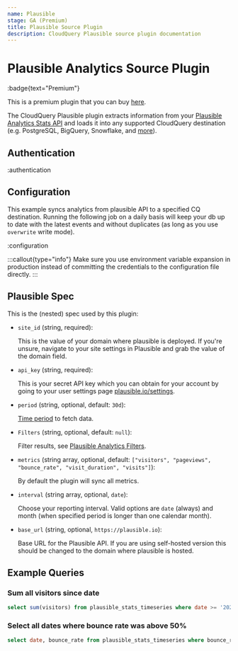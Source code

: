 ```yaml
---
name: Plausible
stage: GA (Premium)
title: Plausible Source Plugin
description: CloudQuery Plausible source plugin documentation
---
```

# Plausible Analytics Source Plugin

:badge{text="Premium"}

This is a premium plugin that you can buy [here](/integrations/plausible).

The CloudQuery Plausible plugin extracts information from your [Plausible Analytics Stats API](https://plausible.io/docs/stats-api#get-apiv1statstimeseries) and loads it into any supported CloudQuery destination (e.g. PostgreSQL, BigQuery, Snowflake, and [more](/docs/plugins/destinations/overview)).

## Authentication

:authentication

## Configuration

This example syncs analytics from plausible API to a specified CQ destination. Running the following job on a daily basis will keep your db up to date with the latest events and without duplicates (as long as you use `overwrite` write mode).

:configuration

:::callout{type="info"}
Make sure you use environment variable expansion in production instead of committing the credentials to the configuration file directly.
:::

## Plausible Spec

This is the (nested) spec used by this plugin:

- `site_id` (string, required):
   
  This is the value of your domain where plausible is deployed. If you're unsure, navigate to your site settings in Plausible and grab the value of the domain field.

- `api_key` (string, required):

  This is your secret API key which you can obtain for your account by going to your user settings page [plausible.io/settings](https://plausible.io/settings).

- `period` (string, optional, default: `30d`):

  [Time period](https://plausible.io/docs/stats-api#time-periods) to fetch data.

- `Filters` (string, optional, default: `null`):
  
  Filter results, see [Plausible Analytics Filters](https://plausible.io/docs/stats-api#filtering).

- `metrics` (string array, optional, default: `["visitors", "pageviews", "bounce_rate", "visit_duration", "visits"]`):

  By default the plugin will sync all metrics.

- `interval` (string array, optional, `date`):
    
  Choose your reporting interval. Valid options are `date` (always) and month (when specified period is longer than one calendar month).

- `base_url` (string, optional, `https://plausible.io`):
    
  Base URL for the Plausible API. If you are using self-hosted version this should be changed to the domain where plausible is hosted.

## Example Queries

### Sum all visitors since date

```sql copy
select sum(visitors) from plausible_stats_timeseries where date >= '2021-01-01';
```

### Select all dates where bounce rate was above 50%

```sql copy
select date, bounce_rate from plausible_stats_timeseries where bounce_rate > 50;
```
